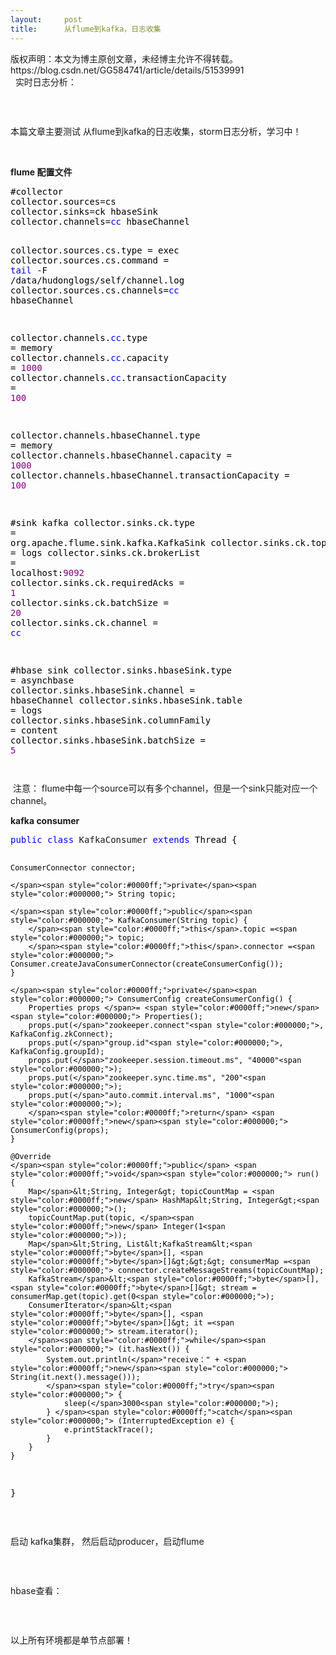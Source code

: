 ```yaml
---
layout:     post
title:      从flume到kafka，日志收集
---
```

<div id="article_content" class="article_content clearfix csdn-tracking-statistics" data-pid="blog" data-mod="popu_307" data-dsm="post">
								<div class="article-copyright">
					版权声明：本文为博主原创文章，未经博主允许不得转载。					https://blog.csdn.net/GG584741/article/details/51539991				</div>
								            <link rel="stylesheet" href="https://csdnimg.cn/release/phoenix/template/css/ck_htmledit_views-f76675cdea.css">
						<div class="htmledit_views" id="content_views">
                  实时日志分析：
<p><img src="http://images2015.cnblogs.com/blog/751312/201602/751312-20160229112556517-1598213272.png" alt=""></p>
<p> </p>
<p>本篇文章主要测试 从flume到kafka的日志收集，storm日志分析，学习中！</p>
<p> </p>
<p><strong>flume 配置文件</strong></p>
<div class="cnblogs_code">
<div class="cnblogs_code">
<pre><span style="color:#000000;">#collector
collector.sources</span>=<span style="color:#000000;">cs
collector.sinks</span>=<span style="color:#000000;">ck hbaseSink
collector.channels</span>=<span style="color:#0000ff;">cc</span><span style="color:#000000;"> hbaseChannel

collector.sources.cs.type </span>=<span style="color:#000000;"> exec
collector.sources.cs.command </span>= <span style="color:#0000ff;">tail</span> -F /data/hudonglogs/self/<span style="color:#000000;">channel.log
collector.sources.cs.channels</span>=<span style="color:#0000ff;">cc</span><span style="color:#000000;"> hbaseChannel

collector.channels.</span><span style="color:#0000ff;">cc</span>.type =<span style="color:#000000;"> memory
collector.channels.</span><span style="color:#0000ff;">cc</span>.capacity = <span style="color:#800080;">1000</span><span style="color:#000000;">
collector.channels.</span><span style="color:#0000ff;">cc</span>.transactionCapacity = <span style="color:#800080;">100</span><span style="color:#000000;">

collector.channels.hbaseChannel.type </span>=<span style="color:#000000;"> memory
collector.channels.hbaseChannel.capacity </span>= <span style="color:#800080;">1000</span><span style="color:#000000;">
collector.channels.hbaseChannel.transactionCapacity </span>= <span style="color:#800080;">100</span><span style="color:#000000;">

#sink kafka
collector.sinks.ck.type </span>=<span style="color:#000000;"> org.apache.flume.sink.kafka.KafkaSink
collector.sinks.ck.topic </span>=<span style="color:#000000;"> logs
collector.sinks.ck.brokerList </span>= localhost:<span style="color:#800080;">9092</span><span style="color:#000000;">
collector.sinks.ck.requiredAcks </span>= <span style="color:#800080;">1</span><span style="color:#000000;">
collector.sinks.ck.batchSize </span>= <span style="color:#800080;">20</span><span style="color:#000000;">
collector.sinks.ck.channel </span>= <span style="color:#0000ff;">cc</span><span style="color:#000000;">

#hbase sink
collector.sinks.hbaseSink.type </span>=<span style="color:#000000;"> asynchbase
collector.sinks.hbaseSink.channel </span>=<span style="color:#000000;"> hbaseChannel
collector.sinks.hbaseSink.table </span>=<span style="color:#000000;"> logs
collector.sinks.hbaseSink.columnFamily </span>=<span style="color:#000000;"> content
collector.sinks.hbaseSink.batchSize </span>= <span style="color:#800080;">5</span></pre>
</div>
<pre></pre>
</div>
<p> 注意： flume中每一个source可以有多个channel，但是一个sink只能对应一个channel。</p>
<p><strong>kafka consumer</strong></p>
<div class="cnblogs_code">
<pre><span style="color:#0000ff;">public</span> <span style="color:#0000ff;">class</span> KafkaConsumer <span style="color:#0000ff;">extends</span><span style="color:#000000;"> Thread {

    ConsumerConnector connector;

    </span><span style="color:#0000ff;">private</span><span style="color:#000000;"> String topic;

    </span><span style="color:#0000ff;">public</span><span style="color:#000000;"> KafkaConsumer(String topic) {
        </span><span style="color:#0000ff;">this</span>.topic =<span style="color:#000000;"> topic;
        </span><span style="color:#0000ff;">this</span>.connector =<span style="color:#000000;"> Consumer.createJavaConsumerConnector(createConsumerConfig());
    }

    </span><span style="color:#0000ff;">private</span><span style="color:#000000;"> ConsumerConfig createConsumerConfig() {
        Properties props </span>= <span style="color:#0000ff;">new</span><span style="color:#000000;"> Properties();
        props.put(</span>"zookeeper.connect"<span style="color:#000000;">, KafkaConfig.zkConnect);
        props.put(</span>"group.id"<span style="color:#000000;">, KafkaConfig.groupId);
        props.put(</span>"zookeeper.session.timeout.ms", "40000"<span style="color:#000000;">);
        props.put(</span>"zookeeper.sync.time.ms", "200"<span style="color:#000000;">);
        props.put(</span>"auto.commit.interval.ms", "1000"<span style="color:#000000;">);
        </span><span style="color:#0000ff;">return</span> <span style="color:#0000ff;">new</span><span style="color:#000000;"> ConsumerConfig(props);
    }

    @Override
    </span><span style="color:#0000ff;">public</span> <span style="color:#0000ff;">void</span><span style="color:#000000;"> run() {
        Map</span>&lt;String, Integer&gt; topicCountMap = <span style="color:#0000ff;">new</span> HashMap&lt;String, Integer&gt;<span style="color:#000000;">();
        topicCountMap.put(topic, </span><span style="color:#0000ff;">new</span> Integer(1<span style="color:#000000;">));
        Map</span>&lt;String, List&lt;KafkaStream&lt;<span style="color:#0000ff;">byte</span>[], <span style="color:#0000ff;">byte</span>[]&gt;&gt;&gt; consumerMap =<span style="color:#000000;"> connector.createMessageStreams(topicCountMap);
        KafkaStream</span>&lt;<span style="color:#0000ff;">byte</span>[], <span style="color:#0000ff;">byte</span>[]&gt; stream = consumerMap.get(topic).get(0<span style="color:#000000;">);
        ConsumerIterator</span>&lt;<span style="color:#0000ff;">byte</span>[], <span style="color:#0000ff;">byte</span>[]&gt; it =<span style="color:#000000;"> stream.iterator();
        </span><span style="color:#0000ff;">while</span><span style="color:#000000;"> (it.hasNext()) {
            System.out.println(</span>"receive：" + <span style="color:#0000ff;">new</span><span style="color:#000000;"> String(it.next().message()));
            </span><span style="color:#0000ff;">try</span><span style="color:#000000;"> {
                sleep(</span>3000<span style="color:#000000;">);
            } </span><span style="color:#0000ff;">catch</span><span style="color:#000000;"> (InterruptedException e) {
                e.printStackTrace();
            }
        }
    }
}</span></pre>
</div>
<p> </p>
<p>启动 kafka集群， 然后启动producer，启动flume</p>
<p><img src="http://images2015.cnblogs.com/blog/751312/201602/751312-20160229113227142-421706054.png" alt=""></p>
<p> </p>
<p>hbase查看：</p>
<p><img src="http://images2015.cnblogs.com/blog/751312/201602/751312-20160229152306455-1320053565.png" alt=""></p>
<p> </p>
<p>以上所有环境都是单节点部署！</p>
<p> </p>            </div>
                </div>